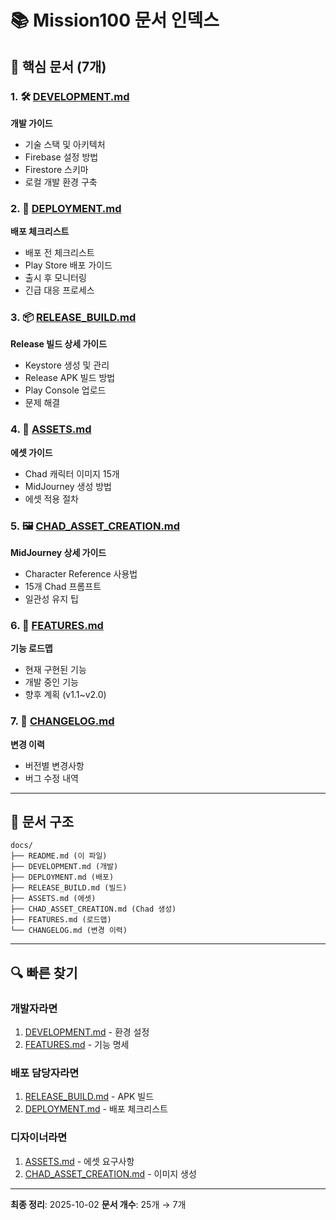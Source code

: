 # 📚 Mission100 문서 인덱스

## 🎯 핵심 문서 (7개)

### 1. 🛠️ [DEVELOPMENT.md](DEVELOPMENT.md)
**개발 가이드**
- 기술 스택 및 아키텍처
- Firebase 설정 방법
- Firestore 스키마
- 로컬 개발 환경 구축

### 2. 🚀 [DEPLOYMENT.md](DEPLOYMENT.md)
**배포 체크리스트**
- 배포 전 체크리스트
- Play Store 배포 가이드
- 출시 후 모니터링
- 긴급 대응 프로세스

### 3. 📦 [RELEASE_BUILD.md](RELEASE_BUILD.md)
**Release 빌드 상세 가이드**
- Keystore 생성 및 관리
- Release APK 빌드 방법
- Play Console 업로드
- 문제 해결

### 4. 🎨 [ASSETS.md](ASSETS.md)
**에셋 가이드**
- Chad 캐릭터 이미지 15개
- MidJourney 생성 방법
- 에셋 적용 절차

### 5. 🖼️ [CHAD_ASSET_CREATION.md](CHAD_ASSET_CREATION.md)
**MidJourney 상세 가이드**
- Character Reference 사용법
- 15개 Chad 프롬프트
- 일관성 유지 팁

### 6. 🚀 [FEATURES.md](FEATURES.md)
**기능 로드맵**
- 현재 구현된 기능
- 개발 중인 기능
- 향후 계획 (v1.1~v2.0)

### 7. 📝 [CHANGELOG.md](CHANGELOG.md)
**변경 이력**
- 버전별 변경사항
- 버그 수정 내역

---

## 📂 문서 구조

```
docs/
├── README.md (이 파일)
├── DEVELOPMENT.md (개발)
├── DEPLOYMENT.md (배포)
├── RELEASE_BUILD.md (빌드)
├── ASSETS.md (에셋)
├── CHAD_ASSET_CREATION.md (Chad 생성)
├── FEATURES.md (로드맵)
└── CHANGELOG.md (변경 이력)
```

---

## 🔍 빠른 찾기

### 개발자라면
1. [DEVELOPMENT.md](DEVELOPMENT.md) - 환경 설정
2. [FEATURES.md](FEATURES.md) - 기능 명세

### 배포 담당자라면
1. [RELEASE_BUILD.md](RELEASE_BUILD.md) - APK 빌드
2. [DEPLOYMENT.md](DEPLOYMENT.md) - 배포 체크리스트

### 디자이너라면
1. [ASSETS.md](ASSETS.md) - 에셋 요구사항
2. [CHAD_ASSET_CREATION.md](CHAD_ASSET_CREATION.md) - 이미지 생성

---

**최종 정리**: 2025-10-02
**문서 개수**: 25개 → 7개
